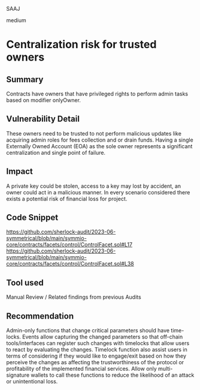SAAJ

medium

# Centralization risk for trusted owners

## Summary
Contracts have owners that have privileged rights to perform admin tasks based on modifier onlyOwner. 

## Vulnerability Detail

These owners need to be trusted to not perform malicious updates like acquiring admin roles for fees collection and or drain funds. Having a single Externally Owned Account (EOA) as the sole owner represents a significant centralization and single point of failure.

## Impact
A private key could be stolen, access to a key may lost by accident, an owner could act in a malicious manner. In every scenario considered there exists a potential risk of financial loss for project.

## Code Snippet
https://github.com/sherlock-audit/2023-06-symmetrical/blob/main/symmio-core/contracts/facets/control/ControlFacet.sol#L17
https://github.com/sherlock-audit/2023-06-symmetrical/blob/main/symmio-core/contracts/facets/control/ControlFacet.sol#L38


## Tool used
Manual Review / Related findings from previous Audits

## Recommendation
Admin-only functions that change critical parameters should have time-locks.
Events allow capturing the changed parameters so that off-chain tools/interfaces can register such changes with timelocks that allow users to react by evaluating the changes. Timelock function also assist users in terms of considering if they would like to engage/exit based on how they perceive the changes as affecting the trustworthiness of the protocol or profitability of the implemented financial services.
Allow only multi-signature wallets to call these functions to reduce the likelihood of an attack or unintentional loss.

